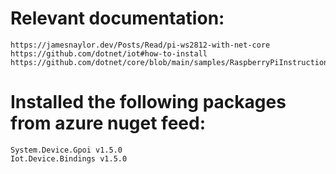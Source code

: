 # Relevant documentation:
	https://jamesnaylor.dev/Posts/Read/pi-ws2812-with-net-core
	https://github.com/dotnet/iot#how-to-install
	https://github.com/dotnet/core/blob/main/samples/RaspberryPiInstructions.md

# Installed the following packages from azure nuget feed:
	System.Device.Gpoi v1.5.0
	Iot.Device.Bindings v1.5.0
